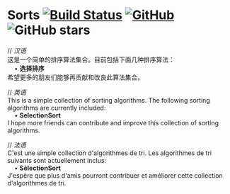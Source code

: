 # Sorts  [![Build Status](https://travis-ci.org/MOHJ0558/Sorts.svg?branch=master)](https://travis-ci.org/MOHJ0558/Sorts) [![GitHub](https://img.shields.io/github/license/mohj0558/sorts.svg?color=brightgreen)](https://github.com/MOHJ0558/Sorts/blob/master/LICENSE) ![GitHub stars](https://img.shields.io/github/stars/mohj0558/sorts.svg?style=social)
// *汉语*  
这是一个简单的排序算法集合。目前包括下面几种排序算法：  
&nbsp;&nbsp;&nbsp;&nbsp;• **选择排序**  
希望更多的朋友们能够再贡献和改良此算法集合。  

// *英语*  
This is a simple collection of sorting algorithms. The following sorting algorithms are currently included:  
&nbsp;&nbsp;&nbsp;&nbsp;• **SelectionSort**  
I hope more friends can contribute and improve this collection of sorting algorithms.  

// *法语*  
C'est une simple collection d'algorithmes de tri. Les algorithmes de tri suivants sont actuellement inclus:  
&nbsp;&nbsp;&nbsp;&nbsp;• **SélectionSort**  
J'espère que plus d'amis pourront contribuer et améliorer cette collection d'algorithmes de tri.  

